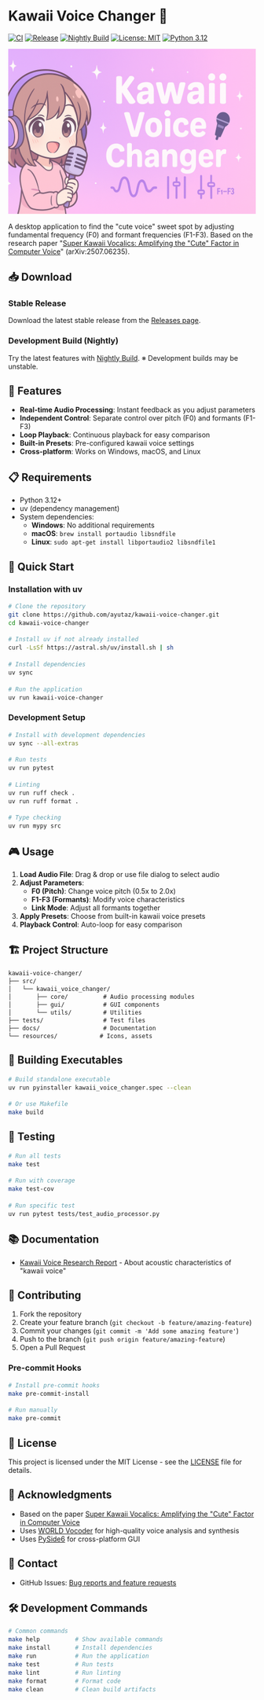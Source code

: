 # Kawaii Voice Changer 🎤

[![CI](https://github.com/ayutaz/kawaii-voice-changer/actions/workflows/ci.yml/badge.svg)](https://github.com/ayutaz/kawaii-voice-changer/actions/workflows/ci.yml)
[![Release](https://github.com/ayutaz/kawaii-voice-changer/actions/workflows/release.yml/badge.svg)](https://github.com/ayutaz/kawaii-voice-changer/actions/workflows/release.yml)
[![Nightly Build](https://github.com/ayutaz/kawaii-voice-changer/actions/workflows/nightly.yml/badge.svg)](https://github.com/ayutaz/kawaii-voice-changer/actions/workflows/nightly.yml)
[![License: MIT](https://img.shields.io/badge/License-MIT-yellow.svg)](https://opensource.org/licenses/MIT)
[![Python 3.12](https://img.shields.io/badge/python-3.12-blue.svg)](https://www.python.org/downloads/)

![](docs/kawaii-voice-changer.png)

A desktop application to find the "cute voice" sweet spot by adjusting fundamental frequency (F0) and formant frequencies (F1-F3). Based on the research paper "[Super Kawaii Vocalics:
Amplifying the "Cute" Factor in Computer Voice](https://arxiv.org/pdf/2507.06235)" (arXiv:2507.06235).

## 📥 Download

### Stable Release
Download the latest stable release from the [Releases page](https://github.com/ayutaz/kawaii-voice-changer/releases/latest).

### Development Build (Nightly)
Try the latest features with [Nightly Build](https://github.com/ayutaz/kawaii-voice-changer/releases/tag/nightly).
※ Development builds may be unstable.

## 🌟 Features

- **Real-time Audio Processing**: Instant feedback as you adjust parameters
- **Independent Control**: Separate control over pitch (F0) and formants (F1-F3)
- **Loop Playback**: Continuous playback for easy comparison
- **Built-in Presets**: Pre-configured kawaii voice settings
- **Cross-platform**: Works on Windows, macOS, and Linux

## 📋 Requirements

- Python 3.12+
- uv (dependency management)
- System dependencies:
  - **Windows**: No additional requirements
  - **macOS**: `brew install portaudio libsndfile`
  - **Linux**: `sudo apt-get install libportaudio2 libsndfile1`

## 🚀 Quick Start

### Installation with uv

```bash
# Clone the repository
git clone https://github.com/ayutaz/kawaii-voice-changer.git
cd kawaii-voice-changer

# Install uv if not already installed
curl -LsSf https://astral.sh/uv/install.sh | sh

# Install dependencies
uv sync

# Run the application
uv run kawaii-voice-changer
```

### Development Setup

```bash
# Install with development dependencies
uv sync --all-extras

# Run tests
uv run pytest

# Linting
uv run ruff check .
uv run ruff format .

# Type checking
uv run mypy src
```

## 🎮 Usage

1. **Load Audio File**: Drag & drop or use file dialog to select audio
2. **Adjust Parameters**:
   - **F0 (Pitch)**: Change voice pitch (0.5x to 2.0x)
   - **F1-F3 (Formants)**: Modify voice characteristics
   - **Link Mode**: Adjust all formants together
3. **Apply Presets**: Choose from built-in kawaii voice presets
4. **Playback Control**: Auto-loop for easy comparison

## 🏗️ Project Structure

```
kawaii-voice-changer/
├── src/
│   └── kawaii_voice_changer/
│       ├── core/          # Audio processing modules
│       ├── gui/           # GUI components
│       └── utils/         # Utilities
├── tests/                 # Test files
├── docs/                  # Documentation
└── resources/            # Icons, assets
```

## 🔧 Building Executables

```bash
# Build standalone executable
uv run pyinstaller kawaii_voice_changer.spec --clean

# Or use Makefile
make build
```

## 🧪 Testing

```bash
# Run all tests
make test

# Run with coverage
make test-cov

# Run specific test
uv run pytest tests/test_audio_processor.py
```

## 📚 Documentation

- [Kawaii Voice Research Report](docs/technical-decisions/kawaii-voice-research-report.md) - About acoustic characteristics of "kawaii voice"

## 🤝 Contributing

1. Fork the repository
2. Create your feature branch (`git checkout -b feature/amazing-feature`)
3. Commit your changes (`git commit -m 'Add some amazing feature'`)
4. Push to the branch (`git push origin feature/amazing-feature`)
5. Open a Pull Request

### Pre-commit Hooks

```bash
# Install pre-commit hooks
make pre-commit-install

# Run manually
make pre-commit
```

## 📄 License

This project is licensed under the MIT License - see the [LICENSE](LICENSE) file for details.

## 🙏 Acknowledgments

- Based on the paper [Super Kawaii Vocalics:
Amplifying the "Cute" Factor in Computer Voice](https://arxiv.org/pdf/2507.06235)
- Uses [WORLD Vocoder](https://github.com/mmorise/World) for high-quality voice analysis and synthesis
- Uses [PySide6](https://www.qt.io/qt-for-python) for cross-platform GUI

## 📮 Contact

- GitHub Issues: [Bug reports and feature requests](https://github.com/ayutaz/kawaii-voice-changer/issues)

## 🛠️ Development Commands

```bash
# Common commands
make help          # Show available commands
make install       # Install dependencies
make run           # Run the application
make test          # Run tests
make lint          # Run linting
make format        # Format code
make clean         # Clean build artifacts
```
